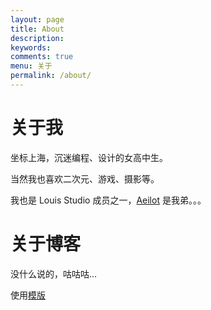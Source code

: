 ```yaml
---
layout: page
title: About
description: 
keywords: 
comments: true
menu: 关于
permalink: /about/
---
```


# 关于我

坐标上海，沉迷编程、设计的女高中生。

当然我也喜欢二次元、游戏、摄影等。

我也是 Louis Studio 成员之一，[Aeilot](https://github.com/aeilot) 是我弟。。。

# 关于博客

没什么说的，咕咕咕...

使用[模版](https://github.com/mzlogin/mzlogin.github.io)
